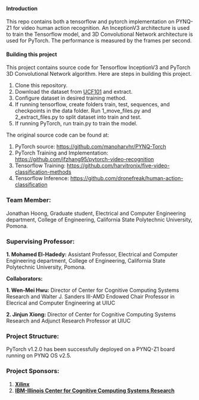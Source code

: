 #### Introduction
This repo contains both a tensorflow and pytorch implementation on PYNQ-Z1 for video human action recognition.  An InceptionV3 architecture is used to train the Tensorflow model, and 3D Convolutional Network architecture is used for PyTorch.  The performance is measured by the frames per second.

#### Building this project

This project contains source code for Tensorflow InceptionV3 and PyTorch 3D Convolutional Network algorithm. Here are steps in building this project.

1. Clone this repository.
2. Download the dataset from [UCF101](http://crcv.ucf.edu/data/UCF101/UCF101.rar) and extract.
3. Configure dataset in desired training method.
4. If running tensorflow, create folders train, test, sequences, and checkpoints in the data folder. Run 1_move_files.py and 2_extract_files.py to split dataset into train and test.  
5. If running PyTorch, run train.py to train the model. 

The original source code can be found at: 

1. PyTorch source: https://github.com/manoharvhr/PYNQ-Torch
2. PyTorch Training and Implementation: https://github.com/jfzhang95/pytorch-video-recognition
3. Tensorflow Training: https://github.com/harvitronix/five-video-classification-methods
4. Tensorflow Inference: https://github.com/dronefreak/human-action-classification


### Team Member:

Jonathan Hoong, Graduate student, Electrical and Computer Engineering department, College of Engineering, California State Polytechnic University, Pomona.

### Supervising Professor: 

**1. Mohamed El-Hadedy:** Assistant Professor, Electrical and Computer Engineering department, College of Engineering, California State Polytechnic University, Pomona.

**Collaborators:**

**1. Wen-Mei Hwu:**  Director of Center for Cognitive Computing Systems Research and Walter J. Sanders III-AMD Endowed Chair Professor in Elecrical and Computer Engineering at UIUC 

**2. Jinjun Xiong:** Director of Center for Cognitive Computing Systems Research and Adjunct Research Professor at UIUC  


### Project Structure:
PyTorch v1.2.0 has been successfully deployed on a PYNQ-Z1 board running on PYNQ OS v2.5. 

### Project Sponsors:

1. **[Xilinx](https://www.xilinx.com/)**
2. **[IBM-Illinois Center for Cognitive Computing Systems Research](https://www.c3sr.com/)**
